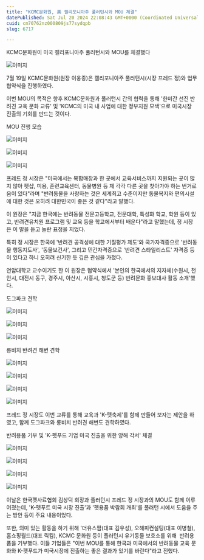 ```yaml
---
title: "KCMC문화원, 美 캘리포니아주 풀러턴시와 MOU 체결"
datePublished: Sat Jul 20 2024 22:08:43 GMT+0000 (Coordinated Universal Time)
cuid: cm70762nz000809js77sydqpb
slug: 6717

---
```



KCMC문화원이 미국 캘리포니아주 풀러턴시와 MOU를 체결했다

![이미지](https://cdn.hashnode.com/res/hashnode/image/upload/v1739261093513/c3952402-6688-4599-8a86-38e967875f3a.jpeg)

7월 19일 KCMC문화원(원장 이웅종)은 캘리포니아주 풀러턴시(시장 프레드 정)와 업무협약식을 진행하였다.

이번 MOU의 목적은 향후 KCMC문화원과 풀러턴시 간의 협력을 통해 '한미간 선진 반려견 교육 문화 교류' 및 'KCMC의 미국 내 사업에 대한 정부지원 모색'으로 미국시장 진출의 기회를 만드는 것이다.

MOU 진행 모습

![이미지](https://cdn.hashnode.com/res/hashnode/image/upload/v1739261095545/ff9840a6-3ec7-4477-950c-9029aeba6e07.jpeg)

![이미지](https://cdn.hashnode.com/res/hashnode/image/upload/v1739261097687/83e76d35-e9c7-49d5-8082-4ad34849282d.jpeg)

![이미지](https://cdn.hashnode.com/res/hashnode/image/upload/v1739261100178/45b1e45b-d452-49b7-a651-bd3624ab91ed.jpeg)

프레드 정 시장은 "미국에서는 복합매장과 한 곳에서 교육서비스까지 지원되는 곳이 많지 않아 펫샵, 미용, 훈련교육센터, 동물병원 등 제 각각 다른 곳을 찾아가야 하는 번거로움이 있다"라며 "반려동물을 사랑하는 것은 세계최고 수준이지만 동물복지와 편의시설에 대한 것은 오히려 대한민국이 좋은 것 같다"라고 말했다.

이 원장은 "지금 한국에는 반려동물 전문고등학교, 전문대학, 특성화 학교, 학원 등이 있고, 반려견유치원 프로그램 및 교육 등을 학교에서부터 배운다"라고 말했는데, 정 시장은 이 말을 듣고 놀란 표정을 지었다.

특히 정 시장은 한국에 '반려견 공격성에 대한 기질평가 제도'와 국가자격증으로 '반려동물 행동지도사', '동물보건사', 그리고 민간자격증으로 '반려견 스타일리스트' 자격증 등이 있다고 하니 오히려 신기한 듯 깊은 관심을 가졌다.

연암대학교 교수이기도 한 이 원장은 협약식에서 '본인의 한국에서의 지자체(수원시, 천안시, 대전시 동구, 경주시, 아산시, 시흥시, 청도군 등) 반려문화 홍보대사 활동 소개'했다.

도그파크 견학

![이미지](https://cdn.hashnode.com/res/hashnode/image/upload/v1739261102548/9da6a55d-6464-4cf8-9a41-e5906c98aa56.jpeg)

![이미지](https://cdn.hashnode.com/res/hashnode/image/upload/v1739261104870/c6037f20-0878-42f0-8ab9-fdb31a5407e6.jpeg)

![이미지](https://cdn.hashnode.com/res/hashnode/image/upload/v1739261107552/76dd760f-a98f-46a4-8d79-4b79ff6d9ed2.jpeg)

롱비치 반려견 해변 견학

![이미지](https://cdn.hashnode.com/res/hashnode/image/upload/v1739261109711/b854a4c7-e8cc-4f33-ada9-53fc70f6d816.jpeg)

![이미지](https://cdn.hashnode.com/res/hashnode/image/upload/v1739261111933/d70c9469-e03f-4872-b06c-cd2e1afcb3ec.jpeg)

![이미지](https://cdn.hashnode.com/res/hashnode/image/upload/v1739261114071/7f769172-0536-49d6-8b87-ea8483f9f478.jpeg)

![이미지](https://cdn.hashnode.com/res/hashnode/image/upload/v1739261116509/d9148dad-189f-4e16-99e7-700bac634417.jpeg)

프레드 정 시장도 이번 교류를 통해 교육과 'K-펫축제'를 함께 만들어 보자는 제안을 하였고, 함께 도그파크와 롱비치 반려견 해변도 견학하였다.

반려용품 기부 및 'K-펫푸드 기업 미국 진출을 위한 양해 각서' 체결

![이미지](https://cdn.hashnode.com/res/hashnode/image/upload/v1739261118768/a1d9d4a6-ff06-401e-8f47-d3e58e0be977.jpeg)

![이미지](https://cdn.hashnode.com/res/hashnode/image/upload/v1739261120942/9b943a8a-a42c-4751-949c-c2f1edb58831.jpeg)

![이미지](https://cdn.hashnode.com/res/hashnode/image/upload/v1739261123245/2f31034e-6021-49f4-96a8-febbf07d47dc.jpeg)

![이미지](https://cdn.hashnode.com/res/hashnode/image/upload/v1739261125462/81d979a8-5db8-4f89-b901-4c92f1388f5e.jpeg)

이날은 한국펫사료협회 김상덕 회장과 풀러턴시 프레드 정 시장과의 MOU도 함께 이루어졌는데, 'K-펫푸트 미국 시장 진출'과 '펫용품 박람회 개최'를 풀러턴 시에서 도움을 주는 방안 등이 주요 내용이었다.

또한, 의미 있는 활동을 하기 위해 '더유스팜(대표 김우성), 오해피컨설팅(대표 이병철), 홈쇼핑월드(대표 릭킴), KCMC 문화원 등이 풀러턴시 유기동물 보호소를 위해  반려용품을 기부했다. 이들 기업들은 "이번 MOU를 통해 한국과 미국에서의 반려동물 교육 문화와 K-펫푸드가 미국시장에 진출하는 좋은 결과가 있기를 바란다"라고 전했다.